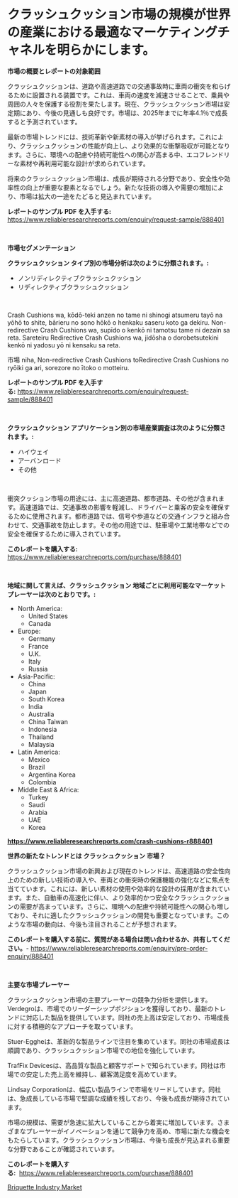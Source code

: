 <p><h1>クラッシュクッション市場の規模が世界の産業における最適なマーケティングチャネルを明らかにします。</h1></p><p><strong>市場の概要とレポートの対象範囲</strong></p>
<p><p>クラッシュクッションは、道路や高速道路での交通事故時に車両の衝突を和らげるために設置される装置です。これは、車両の速度を減速させることで、乗員や周囲の人々を保護する役割を果たします。現在、クラッシュクッション市場は安定期にあり、今後の見通しも良好です。市場は、2025年までに年率4.1％で成長すると予測されています。</p><p>最新の市場トレンドには、技術革新や新素材の導入が挙げられます。これにより、クラッシュクッションの性能が向上し、より効果的な衝撃吸収が可能となります。さらに、環境への配慮や持続可能性への関心が高まる中、エコフレンドリーな素材や再利用可能な設計が求められています。</p><p>将来のクラッシュクッション市場は、成長が期待される分野であり、安全性や効率性の向上が重要な要素となるでしょう。新たな技術の導入や需要の増加により、市場は拡大の一途をたどると見込まれています。</p></p>
<p><strong>レポートのサンプル PDF を入手する:</strong> <a href="https://www.reliableresearchreports.com/enquiry/request-sample/888401">https://www.reliableresearchreports.com/enquiry/request-sample/888401</a></p>
<p>&nbsp;</p>
<p><strong>市場セグメンテーション</strong></p>
<p><strong>クラッシュクッション タイプ別の市場分析は次のように分類されます。:</strong></p>
<p><ul><li>ノンリディレクティブクラッシュクッション</li><li>リディレクティブクラッシュクッション</li></ul></p>
<p>&nbsp;</p>
<p><p>Crash Cushions wa, kōdō-teki anzen no tame ni shinogi atsumeru tayō na yōhō to shite, bārieru no sono hōkō o henkaku saseru koto ga dekiru. Non-redirective Crash Cushions wa, supīdo o kenkō ni tamotsu tame ni dezain sa reta. Sareteiru Redirective Crash Cushions wa, jidōsha o dorobetsutekini kenkō ni yadosu yō ni kensaku sa reta.</p><p>市場 niha, Non-redirective Crash Cushions toRedirective Crash Cushions no ryōiki ga ari, sorezore no ītoko o motteiru.</p></p>
<p><strong>レポートのサンプル PDF を入手する:</strong>&nbsp;<a href="https://www.reliableresearchreports.com/enquiry/request-sample/888401">https://www.reliableresearchreports.com/enquiry/request-sample/888401</a></p>
<p>&nbsp;</p>
<p><strong> クラッシュクッション アプリケーション別の市場産業調査は次のように分類されます。:</strong></p>
<p><ul><li>ハイウェイ</li><li>アーバンロード</li><li>その他</li></ul></p>
<p>&nbsp;</p>
<p><p>衝突クッション市場の用途には、主に高速道路、都市道路、その他が含まれます。高速道路では、交通事故の影響を軽減し、ドライバーと乗客の安全を確保するために使用されます。都市道路では、信号や歩道などの交通インフラと組み合わせて、交通事故を防止します。その他の用途では、駐車場や工業地帯などでの安全を確保するために導入されています。</p></p>
<p><strong>このレポートを購入する:</strong>&nbsp; <a href="https://www.reliableresearchreports.com/purchase/888401">https://www.reliableresearchreports.com/purchase/888401</a></p>
<p>&nbsp;</p>
<p><strong>地域に関して言えば、クラッシュクッション 地域ごとに利用可能なマーケットプレーヤーは次のとおりです。:</strong></p>
<p><ul>
    <li>
        North America:
        <ul>
            <li>United States</li>
            <li>Canada</li>
        </ul>
    </li>
    <li>
        Europe:
        <ul>
            <li>Germany</li>
            <li>France</li>
            <li>U.K.</li>
            <li>Italy</li>
            <li>Russia</li>
        </ul>
    </li>
    <li>
        Asia-Pacific:
        <ul>
            <li>China</li>
            <li>Japan</li>
            <li>South Korea</li>
            <li>India</li>
            <li>Australia</li>
            <li>China Taiwan</li>
            <li>Indonesia</li>
            <li>Thailand</li>
            <li>Malaysia</li>
        </ul>
    </li>
    <li>
        Latin America:
        <ul>
            <li>Mexico</li>
            <li>Brazil</li>
            <li>Argentina Korea</li>
            <li>Colombia</li>
        </ul>
    </li>
    <li>
        Middle East & Africa:
        <ul>
            <li>Turkey</li>
            <li>Saudi</li>
            <li>Arabia</li>
            <li>UAE</li>
            <li>Korea</li>
        </ul>
    </li>
    </ul></p>
<p><strong><a href="https://www.reliableresearchreports.com/crash-cushions-r888401">https://www.reliableresearchreports.com/crash-cushions-r888401</a></strong>&nbsp;</p>
<p><strong>世界の新たなトレンドとは クラッシュクッション 市場？</strong></p>
<p><p>クラッシュクッション市場の新興および現在のトレンドは、高速道路の安全性向上のための新しい技術の導入や、車両との衝突時の保護機能の強化などに焦点を当てています。これには、新しい素材の使用や効率的な設計の採用が含まれています。また、自動車の高速化に伴い、より効率的かつ安全なクラッシュクッションの需要が高まっています。さらに、環境への配慮や持続可能性への関心も増しており、それに適したクラッシュクッションの開発も重要となっています。このような市場の動向は、今後も注目されることが予想されます。</p></p>
<p><strong>このレポートを購入する前に、質問がある場合は問い合わせるか、共有してください。</strong>- <a href="https://www.reliableresearchreports.com/enquiry/pre-order-enquiry/888401">https://www.reliableresearchreports.com/enquiry/pre-order-enquiry/888401</a></p>
<p>&nbsp;</p>
<p><strong>主要な市場プレーヤー</strong></p>
<p><p>クラッシュクッション市場の主要プレーヤーの競争力分析を提供します。 Verdegroは、市場でのリーダーシップポジションを獲得しており、最新のトレンドに対応した製品を提供しています。同社の売上高は安定しており、市場成長に対する積極的なアプローチを取っています。</p><p>Stuer-Eggheは、革新的な製品ラインで注目を集めています。同社の市場成長は順調であり、クラッシュクッション市場での地位を強化しています。</p><p>TrafFix Devicesは、高品質な製品と顧客サポートで知られています。同社は市場での安定した売上高を維持し、顧客満足度を高めています。</p><p>Lindsay Corporationは、幅広い製品ラインで市場をリードしています。同社は、急成長している市場で堅調な成績を残しており、今後も成長が期待されています。</p><p>市場の規模は、需要が急速に拡大していることから着実に増加しています。さまざまなプレーヤーがイノベーションを通じて競争力を高め、市場に新たな機会をもたらしています。クラッシュクッション市場は、今後も成長が見込まれる重要な分野であることが確認されています。</p></p>
<p><strong>このレポートを購入する:</strong>&nbsp;&nbsp;<a href="https://www.reliableresearchreports.com/purchase/888401">https://www.reliableresearchreports.com/purchase/888401</a></p>
<p><p><a href="https://nifty-kite-d51.notion.site/Briquette-Industry-Market-The-Key-To-Successful-Business-Strategy-Forecast-Till-2031-83bea66b9f644af6a2b3d78a207d1b36">Briquette Industry Market</a></p></p>